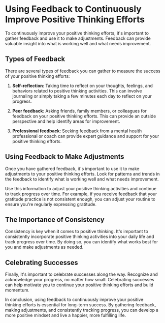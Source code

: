 Using Feedback to Continuously Improve Positive Thinking Efforts
============================================================================================================

To continuously improve your positive thinking efforts, it's important to gather feedback and use it to make adjustments. Feedback can provide valuable insight into what is working well and what needs improvement.

Types of Feedback
-----------------

There are several types of feedback you can gather to measure the success of your positive thinking efforts:

1. **Self-reflection**: Taking time to reflect on your thoughts, feelings, and behaviors related to positive thinking activities. This can involve journaling or simply taking a few minutes each day to reflect on your progress.

2. **Peer feedback**: Asking friends, family members, or colleagues for feedback on your positive thinking efforts. This can provide an outside perspective and help identify areas for improvement.

3. **Professional feedback**: Seeking feedback from a mental health professional or coach can provide expert guidance and support for your positive thinking efforts.

Using Feedback to Make Adjustments
----------------------------------

Once you have gathered feedback, it's important to use it to make adjustments to your positive thinking efforts. Look for patterns and trends in the feedback to identify what is working well and what needs improvement.

Use this information to adjust your positive thinking activities and continue to track progress over time. For example, if you receive feedback that your gratitude practice is not consistent enough, you can adjust your routine to ensure you're regularly expressing gratitude.

The Importance of Consistency
-----------------------------

Consistency is key when it comes to positive thinking. It's important to consistently incorporate positive thinking activities into your daily life and track progress over time. By doing so, you can identify what works best for you and make adjustments as needed.

Celebrating Successes
---------------------

Finally, it's important to celebrate successes along the way. Recognize and acknowledge your progress, no matter how small. Celebrating successes can help motivate you to continue your positive thinking efforts and build momentum.

In conclusion, using feedback to continuously improve your positive thinking efforts is essential for long-term success. By gathering feedback, making adjustments, and consistently tracking progress, you can develop a more positive mindset and live a happier, more fulfilling life.
